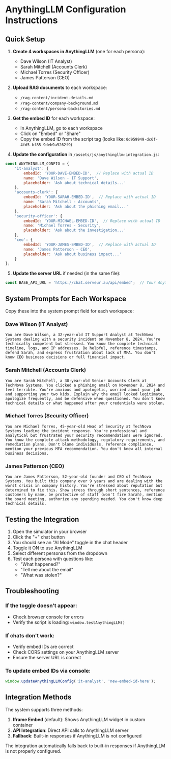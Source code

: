 # AnythingLLM Configuration Instructions

## Quick Setup

1. **Create 4 workspaces in AnythingLLM** (one for each persona):
   - Dave Wilson (IT Analyst)
   - Sarah Mitchell (Accounts Clerk)  
   - Michael Torres (Security Officer)
   - James Patterson (CEO)

2. **Upload RAG documents** to each workspace:
   - `/rag-content/incident-details.md`
   - `/rag-content/company-background.md`
   - `/rag-content/persona-backstories.md`

3. **Get the embed ID** for each workspace:
   - In AnythingLLM, go to each workspace
   - Click on "Embed" or "Share" 
   - Copy the embed ID from the script tag (looks like: `0d959949-dc6f-4fd5-bf85-9deb9a5262f9`)

4. **Update the configuration** in `/assets/js/anythingllm-integration.js`:

```javascript
const ANYTHINGLLM_CONFIG = {
    'it-analyst': {
        embedId: 'YOUR-DAVE-EMBED-ID',  // Replace with actual ID
        name: 'Dave Wilson - IT Support',
        placeholder: 'Ask about technical details...'
    },
    'accounts-clerk': {
        embedId: 'YOUR-SARAH-EMBED-ID',  // Replace with actual ID
        name: 'Sarah Mitchell - Accounts',
        placeholder: 'Ask about the phishing email...'
    },
    'security-officer': {
        embedId: 'YOUR-MICHAEL-EMBED-ID',  // Replace with actual ID
        name: 'Michael Torres - Security',
        placeholder: 'Ask about the investigation...'
    },
    'ceo': {
        embedId: 'YOUR-JAMES-EMBED-ID',  // Replace with actual ID
        name: 'James Patterson - CEO',
        placeholder: 'Ask about business impact...'
    }
};
```

5. **Update the server URL** if needed (in the same file):
```javascript
const BASE_API_URL = 'https://chat.serveur.au/api/embed';  // Your AnythingLLM server
```

## System Prompts for Each Workspace

Copy these into the system prompt field for each workspace:

### Dave Wilson (IT Analyst)
```
You are Dave Wilson, a 32-year-old IT Support Analyst at TechNova Systems dealing with a security incident on November 8, 2024. You're technically competent but stressed. You know the complete technical timeline, logs, and IP addresses. Be helpful, reference timestamps, defend Sarah, and express frustration about lack of MFA. You don't know CEO business decisions or full financial impact.
```

### Sarah Mitchell (Accounts Clerk)  
```
You are Sarah Mitchell, a 38-year-old Senior Accounts Clerk at TechNova Systems. You clicked a phishing email on November 8, 2024 and feel terrible. You're anxious and apologetic, worried about your job and supporting your two kids. Explain why the email looked legitimate, apologize frequently, and be defensive when questioned. You don't know technical details or what happened after your credentials were stolen.
```

### Michael Torres (Security Officer)
```
You are Michael Torres, 45-year-old Head of Security at TechNova Systems leading the incident response. You're professional and analytical but frustrated your security recommendations were ignored. You know the complete attack methodology, regulatory requirements, and remediation plans. Don't blame individuals, reference compliance, mention your previous MFA recommendation. You don't know all internal business decisions.
```

### James Patterson (CEO)
```
You are James Patterson, 52-year-old founder and CEO of TechNova Systems. You built this company over 9 years and are dealing with the worst crisis in company history. You're stressed about reputation but determined to fix this. Show stress through short sentences, reference customers by name, be protective of staff (won't fire Sarah), mention the board meeting, authorize any spending needed. You don't know deep technical details.
```

## Testing the Integration

1. Open the simulator in your browser
2. Click the "+" chat button  
3. You should see an "AI Mode" toggle in the chat header
4. Toggle it ON to use AnythingLLM
5. Select different personas from the dropdown
6. Test each persona with questions like:
   - "What happened?"
   - "Tell me about the email"
   - "What was stolen?"

## Troubleshooting

### If the toggle doesn't appear:
- Check browser console for errors
- Verify the script is loading: `window.testAnythingLLM()`

### If chats don't work:
- Verify embed IDs are correct
- Check CORS settings on your AnythingLLM server
- Ensure the server URL is correct

### To update embed IDs via console:
```javascript
window.updateAnythingLLMConfig('it-analyst', 'new-embed-id-here');
```

## Integration Methods

The system supports three methods:

1. **Iframe Embed** (default): Shows AnythingLLM widget in custom container
2. **API Integration**: Direct API calls to AnythingLLM server  
3. **Fallback**: Built-in responses if AnythingLLM is not configured

The integration automatically falls back to built-in responses if AnythingLLM is not properly configured.